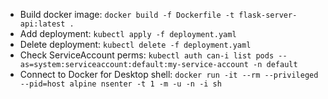 - Build docker image: `docker build -f Dockerfile -t flask-server-api:latest .`
- Add deployment: `kubectl apply -f deployment.yaml`
- Delete deployment: `kubectl delete -f deployment.yaml`
- Check ServiceAccount perms: `kubectl auth can-i list pods --as=system:serviceaccount:default:my-service-account -n default`
- Connect to Docker for Desktop shell:
`docker run -it --rm --privileged --pid=host alpine nsenter -t 1 -m -u -n -i sh`
